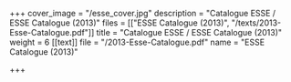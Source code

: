 +++
cover_image = "/esse_cover.jpg"
description = "Catalogue ESSE / ESSE Catalogue (2013)"
files = [["ESSE Catalogue (2013)", "/texts/2013-Esse-Catalogue.pdf"]]
title = "Catalogue ESSE / ESSE Catalogue (2013)"
weight = 6
[[text]]
file = "/2013-Esse-Catalogue.pdf"
name = "ESSE Catalogue (2013)"

+++
